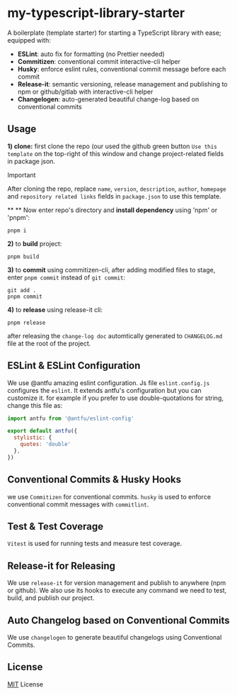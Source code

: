 # my-typescript-library-starter

A boilerplate (template starter) for starting a TypeScript library with ease; equipped with:

 - **ESLint**: auto fix for formatting (no Prettier needed)
 - **Commitizen**: conventional commit interactive-cli helper
 - **Husky**: enforce eslint rules, conventional commit message before each commit
 - **Release-it**: semantic versioning, release management and publishing to npm or github/gitlab with interactive-cli helper
 - **Changelogen**: auto-generated beautiful change-log based on conventional commits

## Usage
**1) clone:** first clone the repo (our used the github green button `Use this template` on the top-right of this window and change project-related fields in package json.
> [!IMPORTANT]
> After cloning the repo, replace `name`, `version`, `description`, `author`, `homepage` and `repository related links` fields in `package.json` to use this template.

** ** Now enter repo's directory and **install dependency** using 'npm' or 'pnpm':

``` shell
pnpm i
```

**2)** to **build** project:
``` shell
pnpm build
```

**3)** to **commit** using commitizen-cli, after adding modified files to  stage, enter `pnpm commit` instead of `git commit`:
``` shell
git add .
pnpm commit
```

**4)** to **release** using release-it cli:
``` sell
pnpm release
```
after releasing the `change-log doc` automtically generated to `CHANGELOG.md` file at the root of the project.

## ESLint & ESLint Configuration
We use @antfu amazing eslint configuration. Js file `eslint.config.js` configures the `eslint`. It extends antfu's configuration but you can customize it. for example if you prefer to use double-quotations for string, change this file as:

``` javascript
import antfu from '@antfu/eslint-config'

export default antfu({
  stylistic: {
    quotes: 'double'
  },
})
```
## Conventional Commits & Husky Hooks
we use `Commitizen` for conventional commits. `husky` is used to enforce conventional commit messages with `commitlint`.

## Test & Test Coverage
`Vitest` is used for running tests and measure test coverage.

## Release-it for Releasing
We use `release-it` for version management and publish to anywhere (npm or github). We also use its hooks to execute any command we need to test, build, and publish our project.

## Auto Changelog based on Conventional Commits
We use `changelogen` to generate beautiful changelogs using Conventional Commits.

## License
[MIT](./LICENSE) License
